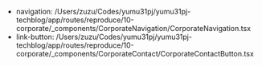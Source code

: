 - navigation: /Users/zuzu/Codes/yumu31pj/yumu31pj-techblog/app/routes/reproduce/10-corporate/_components/CorporateNavigation/CorporateNavigation.tsx
- link-button: /Users/zuzu/Codes/yumu31pj/yumu31pj-techblog/app/routes/reproduce/10-corporate/_components/CorporateContact/CorporateContactButton.tsx